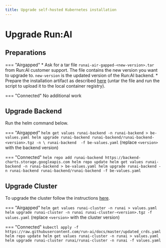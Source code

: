 ```yaml
---
title: Upgrade self-hosted Kubernetes installation
---
```

# Upgrade Run:AI 

## Preparations

=== "Airgapped" 
    * Ask for a tar file `runai-air-gapped-<new-version>.tar` from Run:AI customer support. The file contains the new version you want to upgrade to. `new-version` is the updated version of the Run:AI backend.
    * Prepare the installation artifact as described [here](../preparations/#prepare-installation-artifacts) (untar the file and run the script to upload it to the local container registry). 

=== "Connected"
    No additional work


## Upgrade Backend 

Run the helm command below. 

=== "Airgapped"
    ```
    helm get values runai-backend -n runai-backend > be-values.yaml
    helm upgrade runai-backend runai-backend/runai-backend-<version>.tgz -n \
        runai-backend  -f be-values.yaml
    ```
    (replace `<version>` with the backend version)

=== "Connected"
    ```
    helm repo add runai-backend https://backend-charts.storage.googleapis.com
    helm repo update
    helm get values runai-backend -n runai-backend > be-values.yaml
    helm upgrade runai-backend -n runai-backend runai-backend/runai-backend -f be-values.yaml 
    ```


## Upgrade Cluster 

To upgrade the cluster follow the instructions [here](../../cluster-setup/cluster-upgrade.md).


=== "Airgapped"
    ```
    helm get values runai-cluster -n runai > values.yaml
    helm upgrade runai-cluster -n runai runai-cluster-<version>.tgz -f values.yaml
    ```
    (replace `<version>` with the cluster version)

=== "Connected"
    ```
    kubectl apply -f https://raw.githubusercontent.com/run-ai/docs/master/updated_crds.yaml
    helm repo update
    helm get values runai-cluster -n runai > values.yaml
    helm upgrade runai-cluster runai/runai-cluster -n runai -f values.yaml
    ```
